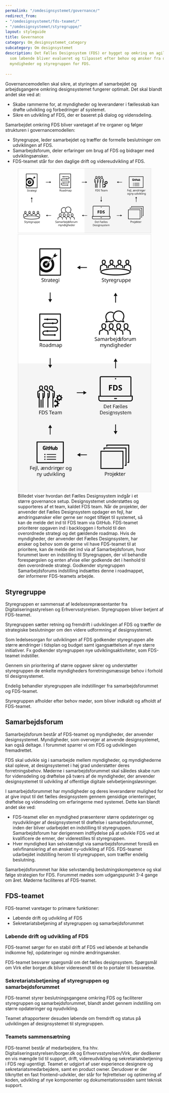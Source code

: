 ```yaml
---
permalink: "/omdesignsystemet/governance/"
redirect_from:
- "/omdesignsystemet/fds-teamet/"
- "/omdesignsystemet/styregruppe/"
layout: styleguide
title: Governance
category: Om_designsystemet_category
subcategory: Om designsystemet
description: Det Fælles Designsystem (FDS) er bygget op omkring en agil governancemodel,
  som løbende bliver evalueret og tilpasset efter behov og ønsker fra de samarbejdende
  myndigheder og styregruppen for FDS.

---
```

<p>Governancemodellen skal sikre, at styringen af samarbejdet og arbejdsgangene omkring designsystemet fungerer optimalt. Det skal blandt andet ske ved at:</p> <ul> <li>Skabe rammerne for, at myndigheder og leverandører i fællesskab kan drøfte udvikling og forbedringer af systemet.</li> <li>Sikre en udvikling af FDS, der er baseret på dialog og vidensdeling.</li> </ul> <p>Samarbejdet omkring FDS bliver varetaget af tre organer og følger strukturen i governancemodellen:</p> <ul>

 <li><span class="bold">Styregruppe</span>, leder samarbejdet og træffer de formelle beslutninger om udviklingen af FDS.</li><li><span class="bold">Samarbejdsforum</span>, deler erfaringer om brug af FDS og bidrager med udviklingsønsker.</li> <li><span class="bold">FDS-teamet</span> står for den daglige drift og videreudvikling af FDS.</li> </ul> <div> <figure> <img src="/img/descriptionimages/governancemodel-md.svg" class="w-percent-100 d-none d-md-block" alt="Governancemodel"> <img src="/img/descriptionimages/governancemodel-xs.svg" class="w-percent-100 d-block d-md-none" alt="Governancemodel"> <figcaption class="sr-only">Billedet viser hvordan det Fælles Designsystem indgår i et større governance setup. Designsystemet understøttes og supporteres af et team, kaldet FDS team. Når de projekter, der anvender det Fælles Designsystem opdager en fejl, har ændringsønsker eller gerne ser noget tilføjet til systemet, så kan de melde det ind til FDS team via GitHub. FDS-teamet prioriterer opgaven ind i backloggen i forhold til den overordnede strategi og det gældende roadmap. Hvis de myndigheder, der anvender det Fælles Designsystem, har ønsker og behov som de gerne vil have FDS-teamet til at prioritere, kan de melde det ind via af Samarbejdsforum, hvor forummet laver en indstilling til Styregruppen, der vil behandle forespørgslen og enten afvise eller godkende det i henhold til den overordnede strategi. Godkender styregruppen Samarbejdsforums indstilling indsættes denne i roadmappet, der informerer FDS-teamets arbejde.</figcaption> </figure> </div>

<h2>Styregruppe</h2>
<p class="font-lead">Styregruppen er sammensat af ledelsesrepræsentanter fra Digitaliseringsstyrelsen og Erhvervsstyrelsen. Styregruppen bliver betjent af FDS-teamet.</p>
<p>Styregruppen sætter retning og fremdrift i udviklingen af FDS og træffer de strategiske beslutninger om den videre udformning af designsystemet.</p>
<p>Som ledelsesorgan for udviklingen af FDS godkender styregruppen alle større ændringer i tidsplan og budget samt igangsættelsen af nye større initiativer. Fx godkender styregruppen nye udviklingsaktiviteter, som FDS-teamet indstiller.</p>
<p>Gennem sin prioritering af større opgaver sikrer og understøtter styregruppen de enkelte myndigheders forretningsmæssige behov i forhold til designsystemet.</p>
<p>Endelig behandler styregruppen alle indstillinger fra samarbejdsforummet og FDS-teamet.</p>
<p>Styregruppen afholder efter behov møder, som bliver indkaldt og afholdt af FDS-teamet.</p>

<h2>Samarbejdsforum</h2>
<p class="font-lead">Samarbejdsforum består af FDS-teamet og myndigheder, der anvender designsystemet. Myndigheder, som overvejer at anvende designsystemet, kan også deltage. I forummet sparrer vi om FDS og udviklingen fremadrettet.</p>
<p>FDS skal udvikle sig i samarbejde mellem myndigheder, og myndighederne skal opleve, at designsystemet i høj grad understøtter deres forretningsbehov. Møderne i samarbejdsforummet skal således skabe rum for vidensdeling og drøftelse på tværs af de myndigheder, der anvender designsystemet til udvikling af offentlige digitale selvbetjeningsløsninger.</p>
<p>I samarbejdsforummet har myndigheder og deres leverandører mulighed for at give input til det fælles designsystem gennem gensidige orienteringer, drøftelse og vidensdeling om erfaringerne med systemet. Dette kan blandt andet ske ved:</p>
<ul>
<li>FDS-teamet eller en myndighed præsenterer større opdateringer og nyudviklinger af designsystemet til drøftelse i samarbejdsforummet, inden der bliver udarbejdet en indstilling til styregruppen. Samarbejdsforum har derigennem indflydelse på at udvikle FDS ved at kvalificere de emner, der viderestilles til styregruppen.</li>
<li>Hver myndighed kan selvstændigt via samarbejdsforummet foreslå en selvfinansiering af en ønsket ny-udvikling af FDS. FDS-teamet udarbejdet indstilling herom til styregruppen, som træffer endelig beslutning.</li>
</ul>
<p>Samarbejdsforummet har ikke selvstændig beslutningskompetence og skal følge strategien for FDS. Forummet mødes som udgangspunkt 3-4 gange om året. Møderne faciliteres af FDS-teamet.</p>
<h2>FDS-teamet</h2>
<p class="font-lead mb-0">FDS-teamet varetager to primære funktioner:</p>
<ul class="font-lead mt-0">
<li>Løbende drift og udvikling af FDS</li>
<li>Sekretariatsbetjening af styregruppen og samarbejdsforummet</li>
</ul>
<h3 class="h5">Løbende drift og udvikling af FDS</h3>
<p>FDS-teamet sørger for en stabil drift af FDS ved løbende at behandle indkomne fejl, opdateringer og mindre ændringsønsker.</p>
<p>FDS-teamet besvarer spørgsmål om det fælles designsystem. Spørgsmål om Virk eller borger.dk bliver videresendt til de to portaler til besvarelse.</p>
<h3 class="h5">Sekretariatsbetjening af styregruppen og samarbejdsforummet</h3>
<p>FDS-teamet styrer beslutningsgangene omkring FDS og faciliterer styregruppen og samarbejdsforummet, blandt andet gennem indstilling om større opdateringer og nyudvikling.</p>
<p>Teamet afrapporterer desuden løbende om fremdrift og status på udviklingen af designsystemet til styregruppen.</p>
<h3 class="h5">Teamets sammensætning</h3>
<p>FDS-teamet består af medarbejdere, fra hhv. Digitaliseringsstyrelsen/borger.dk og Erhvervsstyrelsen/Virk, der dedikerer en vis mængde tid til support, drift, videreudvikling og sekretariatsbetjening i FDS regi ugentligt. Teamet er udgjort af user experience designere og sekretariatsmedarbejdere, samt en product owner. Derudover er der tilknyttet en fast frontend-udvikler, der står for fejlrettelser og optimering af koden, udvikling af nye komponenter og dokumentationssiden samt teknisk support.</p>